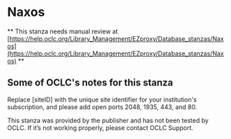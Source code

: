 # Naxos
** This stanza needs manual review at [https://help.oclc.org/Library_Management/EZproxy/Database_stanzas/Naxos](https://help.oclc.org/Library_Management/EZproxy/Database_stanzas/Naxos) **

## Some of OCLC's notes for this stanza

Replace [siteID] with the unique site identifier for your institution's subscription, and please add open ports 2048, 1935, 443, and 80.

This stanza was provided by the publisher and has not been tested by OCLC. If it&rsquo;s not working properly, please contact OCLC Support.

&nbsp;
